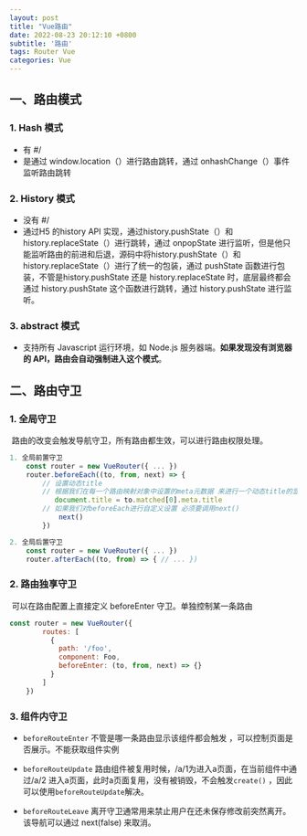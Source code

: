 ```yaml
---
layout: post
title: "Vue路由"
date: 2022-08-23 20:12:10 +0800
subtitle: '路由'
tags: Router Vue
categories: Vue
---
```


## 一、路由模式

### 1. Hash 模式

+ 有 #/
+ 是通过 window.location（）进行路由跳转，通过 onhashChange（）事件监听路由跳转

### 2. History 模式

+ 没有 #/ 
+ 通过H5 的history API 实现，通过history.pushState（）和 history.replaceState（）进行跳转，通过 onpopState 进行监听，但是他只能监听路由的前进和后退，源码中将history.pushState（）和 history.replaceState（）进行了统一的包装，通过 pushState 函数进行包装，不管是history.pushState 还是 history.replaceState 时，底层最终都会通过 history.pushState 这个函数进行跳转，通过 history.pushState  进行监听。

### 3. abstract 模式

+ 支持所有 Javascript 运行环境，如 Node.js 服务器端。**如果发现没有浏览器的 API，路由会自动强制进入这个模式**。


## 二、路由守卫

### 1. 全局守卫

​	路由的改变会触发导航守卫，所有路由都生效，可以进行路由权限处理。

```javascript
1. 全局前置守卫
	const router = new VueRouter({ ... })
	router.beforeEach((to, from, next) => {
	    // 设置动态title         
	    // 根据我们在每一个路由映射对象中设置的meta元数据 来进行一个动态title的显示
	       document.title = to.matched[0].meta.title
	    // 如果我们对beforeEach进行自定义设置 必须要调用next() 
		    next()
		})
```



```javascript
2. 全局后置守卫
	const router = new VueRouter({ ... }) 
	router.afterEach((to, from) => { // ... })
```

### 2. 路由独享守卫

​	可以在路由配置上直接定义 beforeEnter 守卫。单独控制某一条路由

```javascript
const router = new VueRouter({ 
		routes: [ 
		  { 
		    path: '/foo', 
		    component: Foo, 
		    beforeEnter: (to, from, next) => {} 
		  } 
		] 
	}) 
```

### 3. 组件内守卫

+ `beforeRouteEnter` 不管是哪一条路由显示该组件都会触发 ，可以控制页面是否展示。不能获取组件实例 
+ `beforeRouteUpdate` 路由组件被复用时候，/a/1为进入a页面，在当前组件中通过/a/2 进入a页面，此时a页面复用，没有被销毁，不会触发`create()` ，因此可以使用`beforeRouteUpdate`解决。

+ `beforeRouteLeave` 离开守卫通常用来禁止用户在还未保存修改前突然离开。该导航可以通过 next(false) 来取消。

